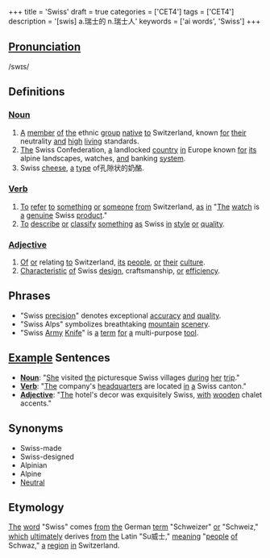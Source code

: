 +++
title = 'Swiss'
draft = true
categories = ['CET4']
tags = ['CET4']
description = '[swis] a.瑞士的 n.瑞士人'
keywords = ['ai words', 'Swiss']
+++

## [Pronunciation](/en/post/pronunciation/)
/swɪs/

## Definitions
### [Noun](/en/post/noun/)
1. [A](/en/post/a/) [member](/en/post/member/) [of](/en/post/of/) [the](/en/post/the/) ethnic [group](/en/post/group/) [native](/en/post/native/) [to](/en/post/to/) Switzerland, known [for](/en/post/for/) [their](/en/post/their/) neutrality [and](/en/post/and/) [high](/en/post/high/) [living](/en/post/living/) standards.
2. [The](/en/post/the/) Swiss Confederation, [a](/en/post/a/) landlocked [country](/en/post/country/) [in](/en/post/in/) Europe known [for](/en/post/for/) [its](/en/post/its/) alpine landscapes, watches, [and](/en/post/and/) banking [system](/en/post/system/).
3. Swiss [cheese](/en/post/cheese/), [a](/en/post/a/) [type](/en/post/type/) of孔隙状的奶酪.

### [Verb](/en/post/verb/)
1. [To](/en/post/to/) [refer](/en/post/refer/) [to](/en/post/to/) [something](/en/post/something/) [or](/en/post/or/) [someone](/en/post/someone/) [from](/en/post/from/) Switzerland, [as](/en/post/as/) [in](/en/post/in/) "[The](/en/post/the/) [watch](/en/post/watch/) is [a](/en/post/a/) [genuine](/en/post/genuine/) Swiss [product](/en/post/product/)."
2. [To](/en/post/to/) [describe](/en/post/describe/) [or](/en/post/or/) [classify](/en/post/classify/) [something](/en/post/something/) [as](/en/post/as/) Swiss [in](/en/post/in/) [style](/en/post/style/) [or](/en/post/or/) [quality](/en/post/quality/).

### [Adjective](/en/post/adjective/)
1. [Of](/en/post/of/) [or](/en/post/or/) relating [to](/en/post/to/) Switzerland, [its](/en/post/its/) [people](/en/post/people/), [or](/en/post/or/) [their](/en/post/their/) [culture](/en/post/culture/).
2. [Characteristic](/en/post/characteristic/) [of](/en/post/of/) Swiss [design](/en/post/design/), craftsmanship, [or](/en/post/or/) [efficiency](/en/post/efficiency/).

## Phrases
- "Swiss [precision](/en/post/precision/)" denotes exceptional [accuracy](/en/post/accuracy/) [and](/en/post/and/) [quality](/en/post/quality/).
- "Swiss Alps" symbolizes breathtaking [mountain](/en/post/mountain/) [scenery](/en/post/scenery/).
- "Swiss [Army](/en/post/army/) [Knife](/en/post/knife/)" is [a](/en/post/a/) [term](/en/post/term/) [for](/en/post/for/) [a](/en/post/a/) multi-purpose [tool](/en/post/tool/).

## [Example](/en/post/example/) Sentences
- **[Noun](/en/post/noun/)**: "[She](/en/post/she/) visited [the](/en/post/the/) picturesque Swiss villages [during](/en/post/during/) [her](/en/post/her/) [trip](/en/post/trip/)."
- **[Verb](/en/post/verb/)**: "[The](/en/post/the/) company's [headquarters](/en/post/headquarters/) are located [in](/en/post/in/) [a](/en/post/a/) Swiss canton."
- **[Adjective](/en/post/adjective/)**: "[The](/en/post/the/) hotel's decor was exquisitely Swiss, [with](/en/post/with/) [wooden](/en/post/wooden/) chalet accents."

## Synonyms
- Swiss-made
- Swiss-designed
- Alpinian
- Alpine
- [Neutral](/en/post/neutral/)

## Etymology
[The](/en/post/the/) [word](/en/post/word/) "Swiss" comes [from](/en/post/from/) [the](/en/post/the/) German [term](/en/post/term/) "Schweizer" [or](/en/post/or/) "Schweiz," [which](/en/post/which/) [ultimately](/en/post/ultimately/) derives [from](/en/post/from/) [the](/en/post/the/) Latin "Su威士," [meaning](/en/post/meaning/) "[people](/en/post/people/) [of](/en/post/of/) Schwaz," [a](/en/post/a/) [region](/en/post/region/) [in](/en/post/in/) Switzerland.
